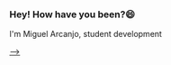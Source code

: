 ### Hey! How have you been?😄

I'm Miguel Arcanjo, student development 

<a href = "https://github.com/lahrmiguel" >
 


-->
